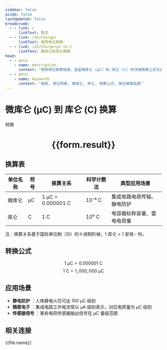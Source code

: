 ```yaml
---
sidebar: false
aside: false
lastUpdated: false
breadcrumb:
  - - link: /
      linkText: 首页
  - - link: /zh/Charge/
      linkText: 电荷单位转换
  - - link: /zh/Charge/μC-to-C
      linkText: 微库仑到库仑换算
head:
  - - meta
    - name: description
      content: "电荷单位换算指南，涵盖微库仑 (μC) 到 库仑 (C) 的详细换算公式与说明。"
  - - meta
    - name: keywords
      content: "电荷, 单位转换, 微库仑, 库仑, 换算公式, 单位换算指南"
---
```

# 微库仑 (μC) 到 库仑 (C) 换算

<script setup>
import { onMounted, reactive, inject ,ref  } from 'vue'
import { NButton,NForm ,NFormItem,NInput,NInputNumber,NSelect,NCard,useMessage ,NGrid ,NGi } from 'naive-ui'
import { defineClientComponent } from 'vitepress'
import { Charge } from '../../files';
const convert = inject('convert')
const options =  [
  { "label": "微库仑 (μC)", "value": "μC" },
  { "label": "库仑 (C)", "value": "c" }
];
const formRef = ref(null);
const rules = {
  number:{
    required: true,
    type: 'number',
    trigger: "blur"
  },
  to:{
    required: true,
    trigger: "select"
  },
  from:{
    required: true,
    trigger: "select"
  }
}
const form = reactive({
  number:null,
  to:'',
  from:'',
  result:'',
  title:'电荷单位换算',
})
const convertHandler = (e) => {
   e.preventDefault();
  formRef.value?.validate((errors)=>{
    if (!errors) {
      form.result = `${form.number}${form.from} = ${convert(form.number).from(form.from).to(form.to)}${form.to}`
    }
  })
}
</script>

<n-form size="large" :model="form" ref='formRef' :rules="rules">
  <n-form-item label="数值"  path="number">
    <n-input-number size="large" style="width:100%" :min="0" v-model:value="form.number"   placeholder="请输入要转换的数值" />
  </n-form-item>
  <n-form-item label="从" path="from">
    <n-select  size="large" :options="options" v-model:value="form.from" placeholder="请选择原始单位" />
  </n-form-item>
  <n-form-item label="到" path="to">
    <n-select  size="large" :options="options" v-model:value="form.to" placeholder="请选择转换单位" />
  </n-form-item>
  <n-form-item>
    <n-button type="primary" style="width:100%" @click="convertHandler">转换</n-button>
  </n-form-item>
</n-form>
<n-card  embedded :bordered="false" hoverable>
  <div  style="text-align:center">
    <h1>{{form.result}}</h1>
  </div>
</n-card>


## 换算表
| 单位名称   | 符号 | 换算关系                             | 科学计数法  | 典型应用场景                     |
|------------|------|--------------------------------------|-------------|----------------------------------|
| 微库仑     | μC   | 1 μC = 0.000001 C                    | 10⁻⁶ C      | 集成电路电荷传输、静电防护       |
| 库仑       | C    | 1 C                                  | 10⁰ C       | 电容器标称容量、雷电电荷量       |

注：换算关系基于国际单位制（SI）的十进制阶梯，1 库仑 = 1 安培・秒。

## 转换公式
$$ 1 \text{ μC} = 0.000001 \text{ C} $$
$$ 1 \text{ C} = 1,000,000 \text{ μC} $$

## 应用场景
- **静电防护** ：人体静电火花可达 100 μC 级别
- **精密电子** ：集成电路工作电流常以 μA 级别表示，对应电荷量为 μC 级别
- **传感器信号** ：某些电荷传感器输出信号在 μC 量级范围



## 相关连接
<n-grid x-gap="12" :cols="3">
  <n-gi v-for="(file, index) in Charge" :key="index">
    <n-button
      text
      tag="a"
      :href="file.path"
      type="primary"
    >
      {{file.name}}
    </n-button>
  </n-gi>
</n-grid>